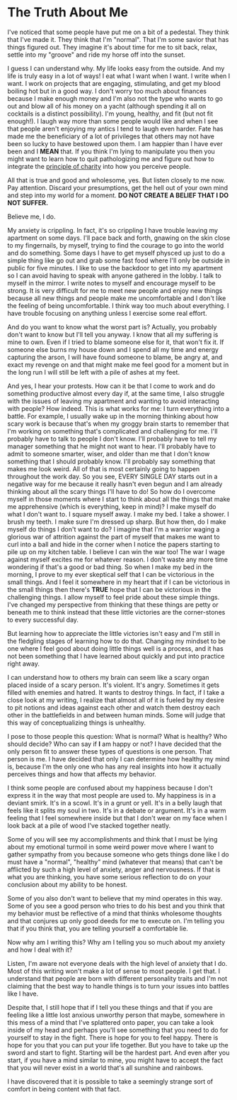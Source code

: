 # The Truth About Me
I've noticed that some people have put me on a bit of a pedestal. They think that I've made it. They think that I'm "normal". That I'm some savior that has things figured out. They imagine it's about time for me to sit back, relax, settle into my "groove" and ride my horse off into the sunset.

I guess I can understand why. My life looks easy from the outside. And my life is truly easy in a lot of ways! I eat what I want when I want. I write when I want. I work on projects that are engaging, stimulating, and get my blood boiling hot but in a good way. I don't worry too much about finances because I make enough money and I'm also not the type who wants to go out and blow all of his money on a yacht (although spending it all on cocktails is a distinct possibility). I'm young, healthy, and fit (but not fit enough!). I laugh way more than some people would like and when I see that people aren't enjoying my antics I tend to laugh even harder. Fate has made me the beneficiary of a lot of privileges that others may not have been so lucky to have bestowed upon them. I am happier than I have ever been and I **MEAN** that. If you think I'm lying to manipulate you then you might want to learn how to quit pathologizing me and figure out how to integrate the [principle of charity](https://en.wikipedia.org/wiki/Principle_of_charity) into how you perceive people.

All that is true and good and wholesome, yes. But listen closely to me now. Pay attention. Discard your presumptions, get the hell out of your own mind and step into my world for a moment. **DO NOT CREATE A BELIEF THAT I DO NOT SUFFER.**

Believe me, I do.

My anxiety is crippling. In fact, it's so crippling I have trouble leaving my apartment on some days. I'll pace back and forth, gnawing on the skin close to my fingernails, by myself, trying to find the courage to go into the world and do something. Some days I have to get myself physced up just to do a simple thing like go out and grab some fast food where I'll only be outside in public for five minutes. I like to use the backdoor to get into my apartment so I can avoid having to speak with anyone gathered in the lobby. I talk to myself in the mirror. I write notes to myself and encourage myself to be strong. It is very difficult for me to meet new people and enjoy new things because all new things and people make me uncomfortable and I don't like the feeling of being uncomfortable. I think way too much about everything. I have trouble focusing on anything unless I exercise some real effort.

And do you want to know what the worst part is? Actually, you probably don't want to know but I'll tell you anyway. I know that all my suffering is mine to own. Even if I tried to blame someone else for it, that won't fix it. If someone else burns my house down and I spend all my time and energy capturing the arson, I will have found someone to blame, be angry at, and exact my revenge on and that might make me feel good for a moment but in the long run I will still be left with a pile of ashes at my feet.

And yes, I hear your protests. How can it be that I come to work and do something productive almost every day if, at the same time, I also struggle with the issues of leaving my apartment and wanting to avoid interacting with people? How indeed. This is what works for me: I turn everything into a battle. For example, I usually wake up in the morning thinking about how scary work is because that's when my groggy brain starts to remember that I'm working on something that's complicated and challenging for me. I'll probably have to talk to people I don't know. I'll probably have to tell my manager something that he might not want to hear. I'll probably have to admit to someone smarter, wiser, and older than me that I don't know something that I should probably know. I'll probably say something that makes me look weird. All of that is most certainly going to happen throughout the work day. So you see, EVERY SINGLE DAY starts out in a negative way for me because it really hasn't even begun and I am already thinking about all the scary things I'll have to do! So how do I overcome myself in those moments where I start to think about all the things that make me apprehensive (which is everything, keep in mind)? I make myself do what I don't want to. I square myself away. I make my bed. I take a shower. I brush my teeth. I make sure I'm dressed up sharp. But how then, do I make myself do things I don't want to do? I imagine that I'm a warrior waging a glorious war of attrition against the part of myself that makes me want to curl into a ball and hide in the corner when I notice the papers starting to pile up on my kitchen table. I believe I can win the war too! The war I wage against myself excites me for whatever reason. I don't waste any more time wondering if that's a good or bad thing. So when I make my bed in the morning, I prove to my ever skeptical self that I can be victorious in the small things. And I feel it somewhere in my heart that if I can be victorious in the small things then there's **TRUE** hope that I can be victorious in the challenging things. I allow myself to feel pride about these simple things. I've changed my perspective from thinking that these things are petty or beneath me to think instead that these little victories are the corner-stones to every successful day.

But learning how to appreciate the little victories isn't easy and I'm still in the fledgling stages of learning how to do that. Changing my mindset to be one where I feel good about doing little things well is a process, and it has not been something that I have learned about quickly and put into practice right away.

I can understand how to others my brain can seem like a scary organ placed inside of a scary person. It's violent. It's angry. Sometimes it gets filled with enemies and hatred. It wants to destroy things. In fact, if I take a close look at my writing, I realize that almost all of it is fueled by my desire to pit notions and ideas against each other and watch them destroy each other in the battlefields in and between human minds. Some will judge that this way of conceptualizing things is unhealthy.

I pose to those people this question: What is normal? What is healthy? Who should decide? Who can say if **I** am happy or not? I have decided that the only person fit to answer these types of questions is one person. That person is me. I have decided that only I can determine how healthy my mind is, because I'm the only one who has any real insights into how it actually perceives things and how that affects my behavior.

I think some people are confused about my happiness because I don't express it in the way that most people are used to. My happiness is in a deviant smirk. It's in a scowl. It's in a grunt or yell. It's in a belly laugh that feels like it splits my soul in two. It's in a debate or argument. It's in a warm feeling that I feel somewhere inside but that I don't wear on my face when I look back at a pile of wood I've stacked together neatly.

Some of you will see my accomplishments and think that I must be lying about my emotional turmoil in some weird power move where I want to gather sympathy from you because someone who gets things done like I do must have a "normal", "healthy" mind (whatever that means) that can't be afflicted by such a high level of anxiety, anger and nervousness. If that is what you are thinking, you have some serious reflection to do on your conclusion about my ability to be honest.

Some of you also don't want to believe that my mind operates in this way. Some of you see a good person who tries to do his best and you think that my behavior must be reflective of a mind that thinks wholesome thoughts and that conjures up only good deeds for me to execute on. I'm telling you that if you think that, you are telling yourself a comfortable lie.

Now why am I writing this? Why am I telling you so much about my anxiety and how I deal with it?

Listen, I'm aware not everyone deals with the high level of anxiety that I do. Most of this writing won't make a lot of sense to most people. I get that. I understand that people are born with different personality traits and I'm not claiming that the best way to handle things is to turn your issues into battles like I have.

Despite that, I still hope that if I tell you these things and that if you are feeling like a little lost anxious unworthy person that maybe, somewhere in this mess of a mind that I've splattered onto paper, you can take a look inside of my head and perhaps you'll see something that you need to do for yourself to stay in the fight. There is hope for you to feel happy. There is hope for you that you can put your life together. But you have to take up the sword and start to fight. Starting will be the hardest part. And even after you start, if you have a mind similar to mine, you might have to accept the fact that you will never exist in a world that's all sunshine and rainbows.

I have discovered that it is possible to take a seemingly strange sort of comfort in being content with that fact.

